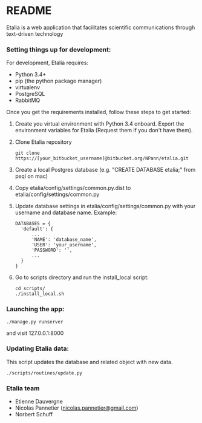 # README #

Etalia is a web application that facilitates scientific communications through 
text-driven technology 

### Setting things up for development:

For development, Etalia requires: 
* Python 3.4+
* pip (the python package manager)
* virtualenv
* PostgreSQL
* RabbitMQ

Once you get the requirements installed, follow these steps to get started:

1. Create you virtual environment with Python 3.4 onboard. Export the environment variables for Etalia (Request them if you don't have them). 

2. Clone Etalia repository

    ```
    git clone https://[your_bitbucket_username]@bitbucket.org/NPann/etalia.git
    ```

3. Create a local Postgres database (e.g. "CREATE DATABASE etalia;" from psql on mac)

4. Copy etalia/config/settings/common.py.dist to etalia/config/settings/common.py

5. Update database settings in etalia/config/settings/common.py with your username and database name. Example:
 
    ```
    DATABASES = {
      'default': {
          ...
          'NAME': 'database_name',
          'USER': 'your_username',
          'PASSWORD': '',
          ...
      }
    }
    ```

6. Go to scripts directory and run the install_local script:

    ```
    cd scripts/
    ./install_local.sh
    ``` 

### Launching the app:

```
./manage.py runserver
```

and visit 127.0.0.1:8000

### Updating Etalia data:

This script updates the database and related object with new data.

```
./scripts/routines/update.py
```

### Etalia team ###

* Etienne Dauvergne
* Nicolas Pannetier (nicolas.pannetier@gmail.com)
* Norbert Schuff